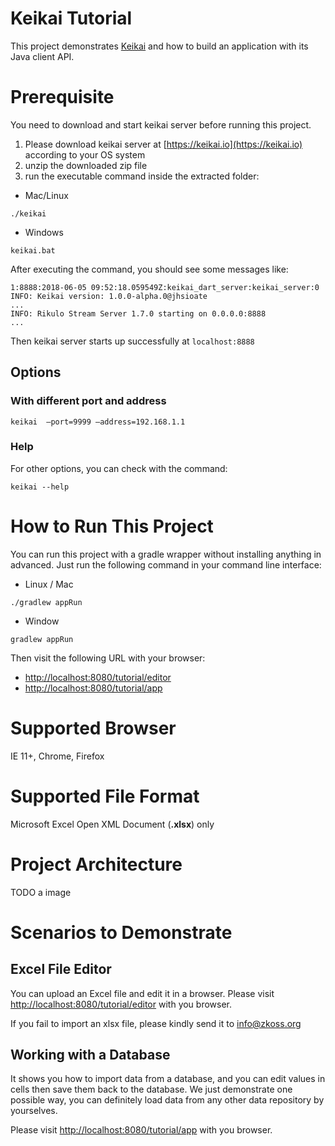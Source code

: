 # Keikai Tutorial
This project demonstrates [Keikai](https://keikai.io/) and how to build an application with its Java client API.

# Prerequisite
You need to download and start keikai server before running this project.
1. Please download keikai server at [https://keikai.io](https://keikai.io) according to your OS system
2. unzip the downloaded zip file
3. run the executable command inside the extracted folder:
* Mac/Linux

`./keikai`
* Windows

`keikai.bat`

After executing the command, you should see some messages like:
```
1:8888:2018-06-05 09:52:18.059549Z:keikai_dart_server:keikai_server:0
INFO: Keikai version: 1.0.0-alpha.0@jhsioate
...
INFO: Rikulo Stream Server 1.7.0 starting on 0.0.0.0:8888
...
```

Then keikai server starts up successfully at `localhost:8888`

## Options
### With different port and address
`keikai  —port=9999 —address=192.168.1.1`

### Help
For other options, you can check with the command:

`keikai --help`

# How to Run This Project
You can run this project with a gradle wrapper without installing anything in advanced. Just run the following command in your command line interface:
* Linux / Mac

`./gradlew appRun`

* Window

`gradlew appRun`

Then visit the following URL with your browser:

* [http://localhost:8080/tutorial/editor](http://localhost:8080/tutorial/editor) 
* [http://localhost:8080/tutorial/app](http://localhost:8080/tutorial/app) 


# Supported Browser
IE 11+, Chrome, Firefox


# Supported File Format
Microsoft Excel Open XML Document (**.xlsx**) only


# Project Architecture
TODO a image


# Scenarios to Demonstrate
## Excel File Editor
You can upload an Excel file and edit it in a browser. Please visit [http://localhost:8080/tutorial/editor](http://localhost:8080/tutorial/editor) with you browser.

If you fail to import an xlsx file, please kindly send it to [info@zkoss.org](mailto:info@zkoss.org) 


## Working with a Database
It shows you how to import data from a database, and you can edit values in cells then save them back to the database. We just demonstrate one possible way, you can definitely load data from any other data repository by yourselves. 

Please visit [http://localhost:8080/tutorial/app](http://localhost:8080/tutorial/db) with you browser.
